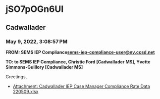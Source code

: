 # jSO7pOGn6UI
## Cadwallader
### May 9, 2022, 3:08:57 PM
**FROM: SEMS IEP Compliance<sems-iep-compliance-user@nv.ccsd.net>**

**TO: to SEMS IEP Compliance, Christie Ford [Cadwallader MS], Yvette Simmons-Guillory [Cadwallader MS]**


Greetings,  





* [Attachment: Cadwallader IEP Case Manager Compliance Rate Data 220509.xlsx](jSO7pOGn6UI-attachment-1.xlsx)
